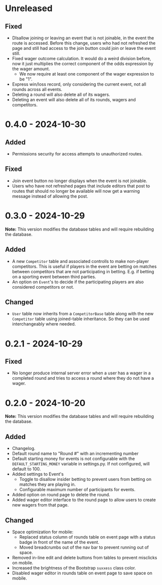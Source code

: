 # Unreleased
## Fixed
- DIsallow joining or leaving an event that is not joinable, in the event the route is accessed. Before this change, users who had not refreshed the page and still had access to the join button could join or leave the event still.
- Fixed wager outcome calculation. It would do a weird division before, now it just multiplies the correct component of the odds expression by the wager amount.
    - We now require at least one component of the wager expression to be "1".
- Express win/loss record, only considering the current event, not all rounds across all events.
- Deleting a round will also delete all of its wagers.
- Deleting an event will also delete all of its rounds, wagers and competitors.

# 0.4.0 - 2024-10-30
## Added
- Permissions security for access attempts to unauthorized routes.

## Fixed
- Join event button no longer displays when the event is not joinable.
- Users who have not refreshed pages that include editors that post to routes that should no longer be available will now get a warning message instead of allowing the post.

# 0.3.0 - 2024-10-29
**Note:** This version modifies the database tables and will require rebuilding the database.

## Added
- A new `Competitor` table and associated controlls to make non-player competitors. This is useful if players in the event are betting on matches
between competitors that are not participating in betting. E.g. if betting on a sporting event between third parties.
- An option on `Event`'s to decide if the participating players are also considered competitors or not.

## Changed
- `User` table now inherits from a `CompetitorBase` table along with the new `Competitor` table using joined-table inheritance. So they can be used interchangeably where needed.

# 0.2.1 - 2024-10-29
## Fixed
- No longer produce internal server error when a user has a wager in a completed round and tries to access a round where they do not have a wager.

# 0.2.0 - 2024-10-20
**Note:** This version modifies the database tables and will require rebuilding the database.

## Added
- Changelog.
- Default round name to "Round #" with an incrementing number
- Default starting money for events is not configurable with the `DEFAULT_STARTING_MONEY` variable in settings.py. If not configured, will default to 100.
- Added settings to Event's
    - Toggle to disallow insider betting to prevent users from betting on matches they are playing in.
    - Configurable maximum number of participants for events.
- Added option on round page to delete the round.
- Added wager editor interface to the round page to allow users to create new wagers from that page.

## Changed
- Space optimization for mobile:
    - Replaced status column of rounds table on event page with a status badge in front of the name of the event.
    - Moved breadcrumbs out of the nav bar to prevent running out of space.
- Removed in-line edit and delete buttons from tables to prevent misclicks on mobile.
- Increased the brightness of the Bootstrap `suxxess` class color.
- Disabled wager editor in rounds table on event page to save space on mobile.
